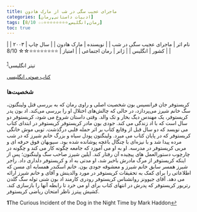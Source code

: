 ```yaml
---
title: ماجرای عجیب سگی در شب از مارک هادون
categories: [ادبیات داستانی,رمان]
tags: [رمان,انگلیس,⭐⭐⭐⭐⭐⭐⭐⭐☆☆ 8/10]
toc: true
---
```



| نام اثر | ماجرای عجیب سگی در شب |
| نویسنده | مارک هادون |
| سال چاپ | ۲۰۰۳ |
| کشور | انگلیس |
| ژانر | رمان اجتماعی |
| امتیاز | ⭐⭐⭐⭐⭐⭐⭐⭐☆☆ 8/10 |

تیتر انگلیسی<sup id="a1">[1](#f1)</sup>

[کتاب صوتی انگلیسی](https://www.youtube.com/watch?v=PgZx_lrgWKE&t=13473s)

### شخصیت‌ها

کریستوفر جان فرانسیس بون
 شخصیت اصلی و راوی رمان که به بررسی قتل ولینگتون، سگ خانم شیرز می‌پردازد، در حالی که چالش‌های اختلال او را بررسی می‌کند.
اد بون
 پدر کریستوفر، یک مهندس دیگ بخار و تک والد. وقتی داستان شروع می شود، کریستوفر دو سال است که با اد زندگی می کند.
جودی بون
 مادر کریستوفر کریستوفر در ابتدای کتاب می نویسد که دو سال قبل از وقایع کتاب بر اثر حمله قلبی درگذشت.
توبی
 موش خانگی کریستوفر که در پایان کتاب می میرد.
ولینگتون
 پودل سیاه و بزرگ خانم شیرز که در شب مرده پیدا شد و با نیزه‌ای با چنگال باغچه پوشانده شده بود.
سیوبهان
 فوق حرفه ای و مربی کریستوفر در مدرسه. او به او می آموزد که جامعه چگونه کار می کند و چگونه در چارچوب دستورالعمل های پیچیده آن رفتار کند.
آیلین شیرز
 صاحب سگ ولینگتون؛ پس از اینکه کریستوفر از مرگ مادرش باخبر شد، او مدتی به اد و کریستوفر دلداری داد.
راجر شیرز
 همسر سابق خانم شیرز و معشوقه جودی بون.
خانم اسکندر
 همسایه ای مسن که اطلاعاتی را برای کمک به تحقیقات کریستوفر در مورد والدینش و آقای و خانم شیرز ارائه می دهد.
آقای جیوونز
 روانشناس کریستوفر
رودری
 کارمند اد بون
شنی
 توله سگ گلدن رتریور کریستوفر که پدرش در انتهای کتاب برای او می خرد تا رابطه آنها را بازسازی کند.
کشیش پیترز
 ناظر امتحان ریاضی کریستوفر.

 <b id="f1">1</b><span class="footnote">The Curious Incident of the Dog in the Night Time by Mark Haddon</span>[↩](#a1)
